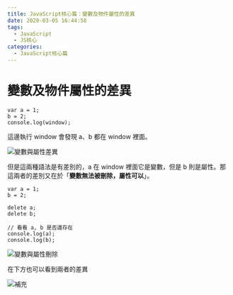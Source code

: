 ```yaml
---
title: JavaScript核心篇：變數及物件屬性的差異
date: 2020-03-05 16:44:58
tags:
  - JavaScript
  - JS核心
categories: 
  - JavaScript核心篇
---
```



# 變數及物件屬性的差異

```
var a = 1;
b = 2;
console.log(window);
```

這邊執行 window 會發現 a、b 都在 window 裡面。

![變數與屬性差異](https://firebasestorage.googleapis.com/v0/b/cheetoblog-8edf4.appspot.com/o/JS%EF%BC%9A%E6%A0%B8%E5%BF%83%E7%AF%87%2F%E8%AE%8A%E6%95%B8%E8%88%87%E5%B1%AC%E6%80%A7%E5%B7%AE%E7%95%B0.jpg?alt=media&token=5425e25f-c9b8-4675-8a27-92259b5941bc)

但是這兩種語法是有差別的，a 在 window 裡面它是變數，但是 b 則是屬性。那這兩者的差別又在於「**變數無法被刪除，屬性可以**」。

<!--more-->

```
var a = 1;
b = 2;

delete a;
delete b;

// 看看 a, b 是否還存在
console.log(a);
console.log(b);
```

![變數與屬性刪除](https://firebasestorage.googleapis.com/v0/b/cheetoblog-8edf4.appspot.com/o/JS%EF%BC%9A%E6%A0%B8%E5%BF%83%E7%AF%87%2F%E8%AE%8A%E6%95%B8%E8%88%87%E5%B1%AC%E6%80%A7%E5%88%AA%E9%99%A4.jpg?alt=media&token=6bcf1f53-2157-4ce0-8946-7bb570336628)

在下方也可以看到兩者的差異

![補充](https://firebasestorage.googleapis.com/v0/b/cheetoblog-8edf4.appspot.com/o/JS%EF%BC%9A%E6%A0%B8%E5%BF%83%E7%AF%87%2F%E8%A3%9C%E5%85%85%E8%AE%8A%E6%95%B8%E8%88%87%E5%B1%AC%E6%80%A7.jpg?alt=media&token=2be297aa-b743-4b6a-8c14-138eb1bfa3f3)